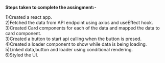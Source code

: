 **Steps taken to complete the assingment:-**

1)Created a react app. </br>
2)Fetched the data from API endpoint using axios and useEffect hook. </br>
3)Created Card components for each of the data and mapped the data to card component. </br>
3)Created a button to start api calling when the button is presed. </br>
4)Created a loader component to show while data is being loading. </br>
5)Linked data,button and loader using conditional rendering. </br>
6)Styled the UI. </br>

